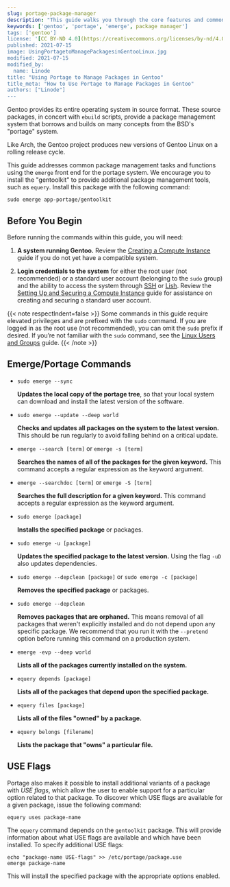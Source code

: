 ```yaml
---
slug: portage-package-manager
description: "This guide walks you through the core features and common features of Portage, the default package manager on Gentoo linux, so you can install software on your system."
keywords: ['gentoo', 'portage', 'emerge', package manager']
tags: ['gentoo']
license: '[CC BY-ND 4.0](https://creativecommons.org/licenses/by-nd/4.0)'
published: 2021-07-15
image: UsingPortagetoManagePackagesinGentooLinux.jpg
modified: 2021-07-15
modified_by:
  name: Linode
title: "Using Portage to Manage Packages in Gentoo"
title_meta: "How to Use Portage to Manage Packages in Gentoo"
authors: ["Linode"]
---
```


Gentoo provides its entire operating system in source format. These source packages, in concert with `ebuild` scripts, provide a package management system that borrows and builds on many concepts from the BSD's "portage" system.

Like Arch, the Gentoo project produces new versions of Gentoo Linux on a rolling release cycle.

This guide addresses common package management tasks and functions using the `emerge` front end for the portage system. We encourage you to install the "gentoolkit" to provide additional package management tools, such as `equery`. Install this package with the following command:

    sudo emerge app-portage/gentoolkit

## Before You Begin

Before running the commands within this guide, you will need:

1. **A system running Gentoo.** Review the [Creating a Compute Instance](/docs/products/compute/compute-instances/guides/create/) guide if you do not yet have a compatible system.

1. **Login credentials to the system** for either the root user (not recommended) or a standard user account (belonging to the `sudo` group) and the ability to access the system through [SSH](/docs/guides/connect-to-server-over-ssh/) or [Lish](/docs/products/compute/compute-instances/guides/lish/). Review the [Setting Up and Securing a Compute Instance](/docs/products/compute/compute-instances/guides/set-up-and-secure/) guide for assistance on creating and securing a standard user account.

{{< note respectIndent=false >}}
Some commands in this guide require elevated privileges and are prefixed with the `sudo` command. If you are logged in as the root use (not recommended), you can omit the `sudo` prefix if desired. If you’re not familiar with the `sudo` command, see the [Linux Users and Groups](/docs/guides/linux-users-and-groups/#understanding-the-sudo-linux-group-and-user) guide.
{{< /note >}}

## Emerge/Portage Commands

-   `sudo emerge --sync`

    **Updates the local copy of the portage tree**, so that your local system can download and install the latest version of the software.

-   `sudo emerge --update --deep world`

    **Checks and updates all packages on the system to the latest version.** This should be run regularly to avoid falling behind on a critical update.

-   `emerge --search [term]` or `emerge -s [term]`

    **Searches the names of all of the packages for the given keyword.** This command accepts a regular expression as the keyword argument.

-   `emerge --searchdoc [term]` or `emerge -S [term]`

    **Searches the full description for a given keyword.** This command accepts a regular expression as the keyword argument.

-   `sudo emerge [package]`

    **Installs the specified package** or packages.

-   `sudo emerge -u [package]`

    **Updates the specified package to the latest version.** Using the flag `-uD` also updates dependencies.

-   `sudo emerge --depclean [package]` or `sudo emerge -c [package]`

    **Removes the specified package** or packages.

-   `sudo emerge --depclean`

    **Removes packages that are orphaned.** This means removal of all packages that weren't explicitly installed and do not depend upon any specific package. We recommend that you run it with the `--pretend` option before running this command on a production system.

-   `emerge -evp --deep world`

    **Lists all of the packages currently installed on the system.**

-   `equery depends [package]`

    **Lists all of the packages that depend upon the specified package.**

-   `equery files [package]`

    **Lists all of the files "owned" by a package.**

-   `equery belongs [filename]`

    **Lists the package that "owns" a particular file.**

## USE Flags

Portage also makes it possible to install additional variants of a package with *USE flags*, which allow the user to enable support for a particular option related to that package. To discover which USE flags are available for a given package, issue the following command:

    equery uses package-name

The `equery` command depends on the `gentoolkit` package. This will provide information about what USE flags are available and which have been installed. To specify additional USE flags:

    echo "package-name USE-flags" >> /etc/portage/package.use
    emerge package-name

This will install the specified package with the appropriate options enabled.

